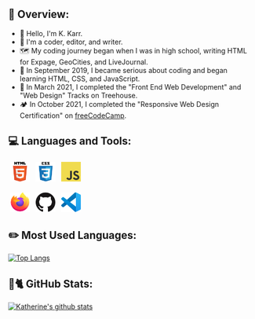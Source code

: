 ## 🍵 Overview:

- 👋 Hello, I'm K. Karr.
- 📖 I'm a coder, editor, and writer.
- 🗺️ My coding journey began when I was in high school, writing HTML for Expage, GeoCities, and LiveJournal.
- 🧐 In September 2019, I became serious about coding and began learning HTML, CSS, and JavaScript.
- 🌳 In March 2021, I completed the "Front End Web Development" and "Web Design" Tracks on Treehouse.
- 🏕️ In October 2021, I completed the "Responsive Web Design Certification" on [freeCodeCamp](https://www.freecodecamp.org/pizzaandchicken).

## 💻 Languages and Tools:
<p><img src="https://raw.githubusercontent.com/github/explore/80688e429a7d4ef2fca1e82350fe8e3517d3494d/topics/html/html.png" alt="HTML" height="40" style="vertical-align:top; margin:4px"> <img src="https://raw.githubusercontent.com/github/explore/80688e429a7d4ef2fca1e82350fe8e3517d3494d/topics/css/css.png" alt="CSS" height="40" style="vertical-align:top; margin:4px"> <img src="https://raw.githubusercontent.com/github/explore/80688e429a7d4ef2fca1e82350fe8e3517d3494d/topics/javascript/javascript.png" alt="JavaScript" height="40" style="vertical-align:top; margin:4px"></p>
<p><img src="https://raw.githubusercontent.com/github/explore/728542e0d33f83720614f61923a9cb424264db23/topics/firefox/firefox.png" alt="Firefox" height="40" style="vertical-align:top; margin:4px"> <img src="https://raw.githubusercontent.com/github/explore/78df643247d429f6cc873026c0622819ad797942/topics/github/github.png" alt="GitHub" height="40" style="vertical-align:top; margin:4px"> <img src="https://raw.githubusercontent.com/github/explore/80688e429a7d4ef2fca1e82350fe8e3517d3494d/topics/visual-studio-code/visual-studio-code.png" alt="VS Code" height="40" style="vertical-align:top; margin:4px"></p>

## ✏️ Most Used Languages:
[![Top Langs](https://github-readme-stats.vercel.app/api/top-langs/?username=pizzaandchicken)](https://github.com/pizzaandchicken/github-readme-stats)

## 🐙🐈 GitHub Stats:
[![Katherine's github stats](https://github-readme-stats.vercel.app/api?username=pizzaandchicken&count_private=true&show_icons=true&theme=radical&hide_rank=false)](https://github.com/anuraghazra/github-readme-stats)

<!---
pizzaandchicken/pizzaandchicken is a ✨ special ✨ repository because its `README.md` (this file) appears on your GitHub profile.
You can click the Preview link to take a look at your changes.
--->
